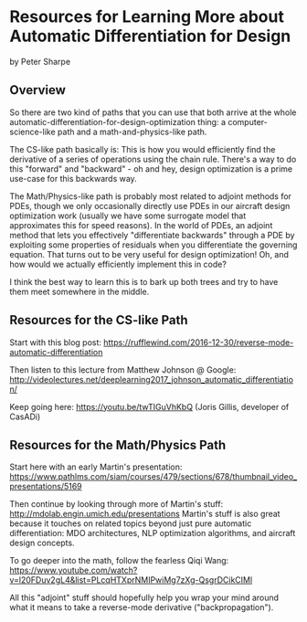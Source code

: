 # Resources for Learning More about Automatic Differentiation for Design

by Peter Sharpe

## Overview

So there are two kind of paths that you can use that both arrive at the whole automatic-differentiation-for-design-optimization thing: a computer-science-like path and a math-and-physics-like path.

The CS-like path basically is: This is how you would efficiently find the derivative of a series of operations  using the chain rule. There's a way to do this "forward" and "backward" - oh and hey, design optimization is a prime use-case for this backwards way.

The Math/Physics-like path is probably most related to adjoint methods for PDEs, though we only occasionally directly use PDEs in our aircraft design optimization work (usually we have some surrogate model that approximates this for speed reasons). In the world of PDEs, an adjoint method that lets you effectively "differentiate backwards" through a PDE by exploiting some properties of residuals when you differentiate the governing equation. That turns out to be very useful for design optimization! Oh, and how would we actually efficiently implement this in code?

I think the best way to learn this is to bark up both trees and try to have them meet somewhere in the middle.

## Resources for the CS-like Path

Start with this blog post:
https://rufflewind.com/2016-12-30/reverse-mode-automatic-differentiation

Then listen to this lecture from Matthew Johnson @ Google:
http://videolectures.net/deeplearning2017_johnson_automatic_differentiation/

Keep going here:
https://youtu.be/twTIGuVhKbQ (Joris Gillis, developer of CasADi)

## Resources for the Math/Physics Path

Start here with an early Martin's presentation:
https://www.pathlms.com/siam/courses/479/sections/678/thumbnail_video_presentations/5169

Then continue by looking through more of Martin's stuff:
http://mdolab.engin.umich.edu/presentations
Martin's stuff is also great because it touches on related topics beyond just pure automatic differentiation: MDO architectures, NLP optimization algorithms, and aircraft design concepts.

To go deeper into the math, follow the fearless Qiqi Wang:
https://www.youtube.com/watch?v=l20FDuv2gL4&list=PLcqHTXprNMIPwiMg7zXg-QsgrDCikCIMl

All this "adjoint" stuff should hopefully help you wrap your mind around what it means to take a reverse-mode derivative ("backpropagation").
